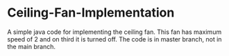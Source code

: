# Ceiling-Fan-Implementation
A simple java code for implementing the ceiling fan. This fan has maximum speed of 2 and on third it is turned off. The code is in master branch, not in the main branch.
